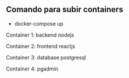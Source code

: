 ## **Comando para subir containers**

- docker-compose up
  

Container 1: backend nodejs

Container 2: frontend reactjs

Container 3: database postgresql

Container 4: pgadmin